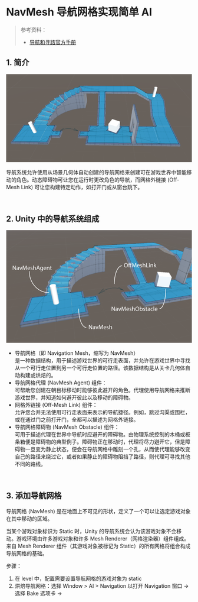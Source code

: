 # NavMesh 导航网格实现简单 AI

> 参考资料：
>
> - [导航和寻路官方手册](https://docs.unity3d.com/cn/2021.2/Manual/Navigation.html)

## 1. 简介

![](../../../imgs/NavMeshCover.png)

导航系统允许使用从场景几何体自动创建的导航网格来创建可在游戏世界中智能移动的角色。动态障碍物可让您在运行时更改角色的导航，而网格外链接 (Off-Mesh Link) 可让您构建特定动作，如打开门或从窗台跳下。

<br>

## 2. Unity 中的导航系统组成

![](../../../imgs/NavMeshOverview.png)

- 导航网格（即 Navigation Mesh，缩写为 NavMesh）  
   是一种数据结构，用于描述游戏世界的可行走表面，并允许在游戏世界中寻找从一个可行走位置到另一个可行走位置的路径。该数据结构是从关卡几何体自动构建或烘焙的。
- 导航网格代理 (NavMesh Agent) 组件：  
   可帮助您创建在朝目标移动时能够彼此避开的角色。代理使用导航网格来推断游戏世界，并知道如何避开彼此以及移动的障碍物。
- 网格外链接 (Off-Mesh Link) 组件：  
   允许您合并无法使用可行走表面来表示的导航捷径。例如，跳过沟渠或围栏，或在通过门之前打开门，全都可以描述为网格外链接。
- 导航网格障碍物 (NavMesh Obstacle) 组件：  
   可用于描述代理在世界中导航时应避开的障碍物。由物理系统控制的木桶或板条箱便是障碍物的典型例子。障碍物正在移动时，代理将尽力避开它，但是障碍物一旦变为静止状态，便会在导航网格中雕刻一个孔，从而使代理能够改变自己的路径来绕过它，或者如果静止的障碍物阻挡了路径，则代理可寻找其他不同的路线。

<br>

## 3. 添加导航网格

导航网格 (NavMesh) 是在地面上不可见的形状，定义了一个可以让选定游戏对象在其中移动的区域。

当某个游戏对象标识为 Static 时，Unity 的导航系统会认为该游戏对象不会移动。游戏环境由许多游戏对象和许多 Mesh Renderer（网格渲染器）组件组成。来自 Mesh Renderer 组件（其游戏对象被标记为 Static）的所有网格将组合构成导航网格的基础。

步骤：

1. 在 level 中，配置需要设置导航网格的游戏对象为 static
2. 烘焙导航网格：选择 Window > AI > Navigation 以打开 Navigation 窗口 -> 选择 Bake 选项卡 ->
